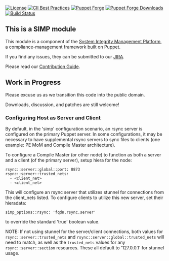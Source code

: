 [![License](https://img.shields.io/:license-apache-blue.svg)](http://www.apache.org/licenses/LICENSE-2.0.html)
[![CII Best Practices](https://bestpractices.coreinfrastructure.org/projects/73/badge)](https://bestpractices.coreinfrastructure.org/projects/73)
[![Puppet Forge](https://img.shields.io/puppetforge/v/simp/rsync.svg)](https://forge.puppetlabs.com/simp/rsync)
[![Puppet Forge Downloads](https://img.shields.io/puppetforge/dt/simp/rsync.svg)](https://forge.puppetlabs.com/simp/rsync)
[![Build Status](https://travis-ci.org/simp/pupmod-simp-rsync.svg)](https://travis-ci.org/simp/pupmod-simp-rsync)

## This is a SIMP module

This module is a component of the [System Integrity Management Platform](https://simp-project.com),
a compliance-management framework built on Puppet.

If you find any issues, they can be submitted to our [JIRA](https://simp-project.atlassian.net/).

Please read our [Contribution Guide](https://simp.readthedocs.io/en/stable/contributors_guide/index.html).

## Work in Progress

Please excuse us as we transition this code into the public domain.

Downloads, discussion, and patches are still welcome!

### Configuring Host as Server and Client

By default, in the 'simp' configuration scenario, an rsync server is configured
on the primary Puppet server. In some configurations, it may be necessary to have
supplemental rsync servers to sync files to clients (one example: PE MoM and
Compile Master architecture).

To configure a Compile Master (or other node) to function as both a server
and a client (of the primary server), setup hiera for the node:

```
rsync::server::global::port: 8873
rsync::server::trusted_nets:
  - <client_net>
  - <client_net>
```

This will configure an rsync server that utilizes stunnel for connections
from the client_nets listed. To configure clients to utilize this new server,
set their hieradata:

```
simp_options::rsync: 'fqdn.rsync.server'
```

to override the standard 'true' boolean value.

NOTE: If not using stunnel for the server/client connections, both values for
`rsync::server::trusted_nets` and `rsync::server::global::trusted_nets` will
need to match, as well as the `trusted_nets` values for any `rsync::server::section`
resources. These all default to '127.0.0.1' for stunnel usage.
